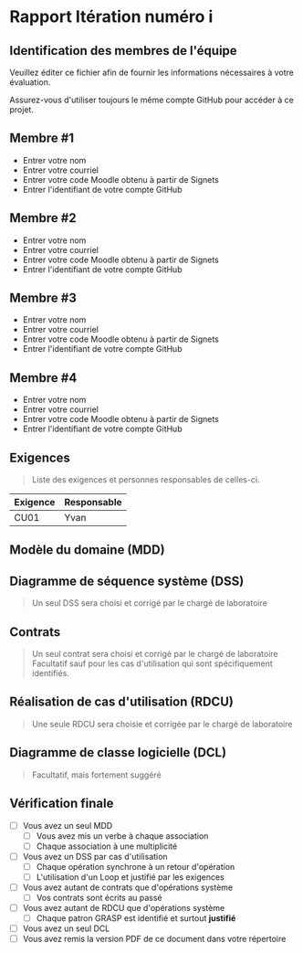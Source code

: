 <!-- Changer le numéro de l'itération plus bas pour chaque rapport -->
# Rapport Itération numéro i
## Identification des membres de l'équipe
Veuillez éditer ce fichier afin de fournir les informations nécessaires à votre évaluation.

Assurez-vous d'utiliser toujours le même compte GitHub pour accéder à ce projet.

## Membre #1
- <nomComplet1>Entrer votre nom</nomComplet1>
- <courriel1>Entrer votre courriel</courriel1>
- <codeMoodle1>Entrer votre code Moodle obtenu à partir de Signets</codeMoodle1>
- <githubAccount1>Entrer l'identifiant de votre compte GitHub</githubAccount1>
## Membre #2
- <nomComplet2>Entrer votre nom</nomComplet2>
- <courriel2>Entrer votre courriel</courriel2>
- <codeMoodle2>Entrer votre code Moodle obtenu à partir de Signets</codeMoodle2>
- <githubAccount2>Entrer l'identifiant de votre compte GitHub</githubAccount2>

## Membre #3
- <nomComplet3>Entrer votre nom</nomComplet3>
- <courriel3>Entrer votre courriel</courriel3>
- <codeMoodle3>Entrer votre code Moodle obtenu à partir de Signets</codeMoodle3>
- <githubAccount3>Entrer l'identifiant de votre compte GitHub</githubAccount3>

## Membre #4
- <nomComplet4>Entrer votre nom</nomComplet4>
- <courriel4>Entrer votre courriel</courriel4>
- <codeMoodle4>Entrer votre code Moodle obtenu à partir de Signets</codeMoodle4>
- <githubAccount4>Entrer l'identifiant de votre compte GitHub</githubAccount4>

## Exigences
> Liste des exigences et personnes responsables de celles-ci.

|Exigence|Responsable|
|-|-|
|CU01|Yvan|
## Modèle du domaine (MDD)

## Diagramme de séquence système (DSS)
> Un seul DSS sera choisi et corrigé par le chargé de laboratoire

## Contrats
> Un seul contrat sera choisi et corrigé par le chargé de laboratoire
> Facultatif sauf pour les cas d'utilisation qui sont spécifiquement identifiés.

## Réalisation de cas d'utilisation (RDCU)
> Une seule RDCU sera choisie et corrigée par le chargé de laboratoire

## Diagramme de classe logicielle (DCL)
> Facultatif, mais fortement suggéré

## Vérification finale

- [ ] Vous avez un seul MDD
  - [ ] Vous avez mis un verbe à chaque association
  - [ ] Chaque association à une multiplicité
- [ ] Vous avez un DSS par cas d'utilisation
  - [ ] Chaque opération synchrone à un retour d'opération
  - [ ] L'utilisation d'un Loop et justifié par les exigences
- [ ] Vous avez autant de contrats que d'opérations système
  - [ ] Vos contrats sont écrits au passé
- [ ] Vous avez autant de RDCU que d'opérations système
  - [ ] Chaque patron GRASP est identifié et surtout **justifié**
- [ ] Vous avez un seul DCL
- [ ] Vous avez remis la version PDF de ce document dans votre répertoire
